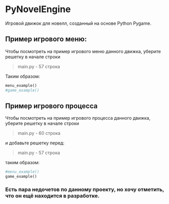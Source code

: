 # PyNovelEngine
Игровой движок для новелл, созданный на основе Python Pygame.

## Пример игрового меню:
Чтобы посмотреть на пример игрового меню данного движка, уберите решетку в начале строки
> main.py - 57 строка

Таким образом:
```python
menu_example()
#game_example()
```

## Пример игрового процесса
Чтобы посмотреть на пример игрового процесса данного движка, уберите решетку в начале строки
> main.py - 60 строка

и добавьте решетку перед:

> main.py - 57 строка

таким образом:

```python
#menu_example()
game_example()
```

### Есть пара недочетов по данному проекту, но хочу отметить, что он ещё находится в разработке.
